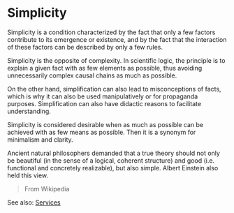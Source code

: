 # Simplicity

Simplicity is a condition characterized by the fact that only a few factors contribute to its emergence or existence, and by the
fact that the interaction of these factors can be described by only a few rules.

Simplicity is the opposite of complexity. In scientific logic, the principle is to explain a given fact with as few
elements as possible, thus avoiding unnecessarily complex causal chains as much as possible.

On the other hand, simplification can also lead to misconceptions of facts, which is why it can also be used
manipulatively or for propaganda purposes. Simplification can also have didactic reasons to facilitate understanding.

Simplicity is considered desirable when as much as possible can be achieved with as few means as possible. Then it is a
synonym for minimalism and clarity. 

Ancient natural philosophers demanded that a true theory should not only be
beautiful (in the sense of a logical, coherent structure) and good (i.e. functional and concretely realizable), but also
simple. Albert Einstein also held this view.

> From Wikipedia

See also: [Services](/services)